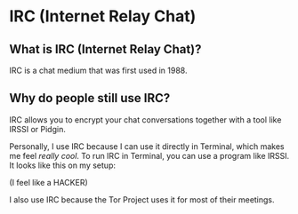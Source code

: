 [//]: # (IRC README.md)

# IRC (Internet Relay Chat)

## What is IRC (Internet Relay Chat)?

IRC is a chat medium that was first used in 1988. 

## Why do people still use IRC?

IRC allows you to encrypt your chat conversations together with a tool like IRSSI or Pidgin. 

Personally, I use IRC because I can use it directly in Terminal, which makes me feel _really cool_. To run IRC in Terminal, you can use a program like IRSSI. It looks like this on my setup:

[//]: # (image of IRC in terminal)

(I feel like a HACKER)

I also use IRC because the Tor Project uses it for most of their meetings. 

